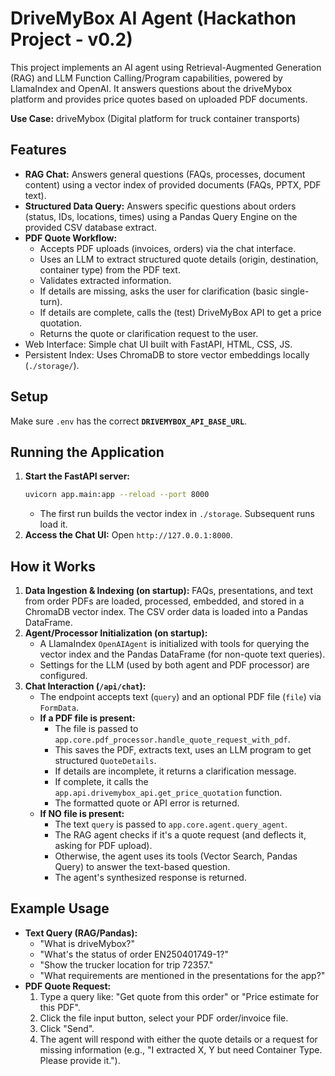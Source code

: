# DriveMyBox AI Agent (Hackathon Project - v0.2)

This project implements an AI agent using Retrieval-Augmented Generation (RAG) and LLM Function Calling/Program capabilities, powered by LlamaIndex and OpenAI. It answers questions about the driveMybox platform and provides price quotes based on uploaded PDF documents.

**Use Case:** driveMybox (Digital platform for truck container transports)

## Features

*   **RAG Chat:** Answers general questions (FAQs, processes, document content) using a vector index of provided documents (FAQs, PPTX, PDF text).
*   **Structured Data Query:** Answers specific questions about orders (status, IDs, locations, times) using a Pandas Query Engine on the provided CSV database extract.
*   **PDF Quote Workflow:**
    *   Accepts PDF uploads (invoices, orders) via the chat interface.
    *   Uses an LLM to extract structured quote details (origin, destination, container type) from the PDF text.
    *   Validates extracted information.
    *   If details are missing, asks the user for clarification (basic single-turn).
    *   If details are complete, calls the (test) DriveMyBox API to get a price quotation.
    *   Returns the quote or clarification request to the user.
*   Web Interface: Simple chat UI built with FastAPI, HTML, CSS, JS.
*   Persistent Index: Uses ChromaDB to store vector embeddings locally (`./storage/`).

## Setup
 Make sure `.env` has the correct **`DRIVEMYBOX_API_BASE_URL`**.

## Running the Application

1.  **Start the FastAPI server:**
    ```bash
    uvicorn app.main:app --reload --port 8000
    ```
    *   The first run builds the vector index in `./storage`. Subsequent runs load it.
2.  **Access the Chat UI:**
    Open `http://127.0.0.1:8000`.

## How it Works

1.  **Data Ingestion & Indexing (on startup):** FAQs, presentations, and text from order PDFs are loaded, processed, embedded, and stored in a ChromaDB vector index. The CSV order data is loaded into a Pandas DataFrame.
2.  **Agent/Processor Initialization (on startup):**
    *   A LlamaIndex `OpenAIAgent` is initialized with tools for querying the vector index and the Pandas DataFrame (for non-quote text queries).
    *   Settings for the LLM (used by both agent and PDF processor) are configured.
3.  **Chat Interaction (`/api/chat`):**
    *   The endpoint accepts text (`query`) and an optional PDF file (`file`) via `FormData`.
    *   **If a PDF file is present:**
        *   The file is passed to `app.core.pdf_processor.handle_quote_request_with_pdf`.
        *   This saves the PDF, extracts text, uses an LLM program to get structured `QuoteDetails`.
        *   If details are incomplete, it returns a clarification message.
        *   If complete, it calls the `app.api.drivemybox_api.get_price_quotation` function.
        *   The formatted quote or API error is returned.
    *   **If NO file is present:**
        *   The text `query` is passed to `app.core.agent.query_agent`.
        *   The RAG agent checks if it's a quote request (and deflects it, asking for PDF upload).
        *   Otherwise, the agent uses its tools (Vector Search, Pandas Query) to answer the text-based question.
        *   The agent's synthesized response is returned.

## Example Usage

*   **Text Query (RAG/Pandas):**
    *   "What is driveMybox?"
    *   "What's the status of order EN250401749-1?"
    *   "Show the trucker location for trip 72357."
    *   "What requirements are mentioned in the presentations for the app?"
*   **PDF Quote Request:**
    1.  Type a query like: "Get quote from this order" or "Price estimate for this PDF".
    2.  Click the file input button, select your PDF order/invoice file.
    3.  Click "Send".
    4.  The agent will respond with either the quote details or a request for missing information (e.g., "I extracted X, Y but need Container Type. Please provide it.").
